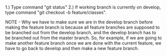 1.) Type command "git status"
2.) If working branch is currently on develop, type command "git checkout -b feature/classes".

NOTE - Why we have to make sure we are in the develop branch before making the feature branch is because all feature branches are supposed to be branched out from the develop branch, and the develop branch has to be branched out from the master branch. So, for example, if we are going to make another feature branch once we are done with the current feature, we have to go back to develop and then make a new feature branch.